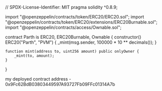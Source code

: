// SPDX-License-Identifier: MIT
pragma solidity ^0.8.9;

import "@openzeppelin/contracts/token/ERC20/ERC20.sol";
import "@openzeppelin/contracts/token/ERC20/extensions/ERC20Burnable.sol";
import "@openzeppelin/contracts/access/Ownable.sol";

contract Parth is ERC20, ERC20Burnable, Ownable {
    constructor() ERC20("Parth", "PVM") {
        _mint(msg.sender, 100000 * 10 ** decimals());
    }

    function mint(address to, uint256 amount) public onlyOwner {
        _mint(to, amount);
    }
}

my deployed contract address -
0x9Fc62BdB03803449597A93727Fb09FFc01314A7b
